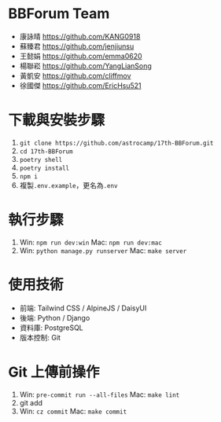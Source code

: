 # BBForum Team
- 康詠晴 https://github.com/KANG0918
- 蘇臻君 https://github.com/jenjiunsu
- 王懿娟 https://github.com/emma0620
- 楊聯崧 https://github.com/YangLianSong
- 黃凱安 https://github.com/cliffmov
- 徐國傑 https://github.com/EricHsu521

# 下載與安裝步驟
1. `git clone https://github.com/astrocamp/17th-BBForum.git`
2. `cd 17th-BBForum`
3. `poetry shell`
4. `poetry install`
5. `npm i`
6. 複製`.env.example`，更名為`.env`

# 執行步驟
1. Win: `npm run dev:win`
   Mac: `npm run dev:mac`
2. Win: `python manage.py runserver`
   Mac: `make server`

# 使用技術
- 前端: Tailwind CSS / AlpineJS / DaisyUI
- 後端: Python / Django
- 資料庫: PostgreSQL
- 版本控制: Git

# Git 上傳前操作
1. Win: `pre-commit run --all-files`
   Mac: `make lint`
2. git add
3. Win: `cz commit`
   Mac: `make commit`